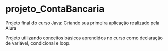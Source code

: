 # projeto_ContaBancaria
Projeto final do curso Java: Criando sua primeira aplicação realizado pela Alura

Projeto utilizando conceitos básicos aprendidos no curso como declaração de variável, condicional e loop.
